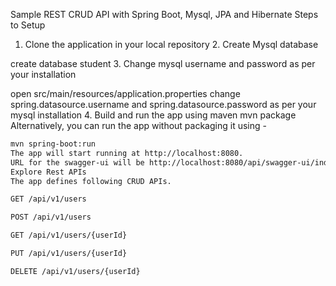 Sample REST CRUD API with Spring Boot, Mysql, JPA and Hibernate
Steps to Setup
1. Clone the application in your local repository 2. Create Mysql database

create database student
3. Change mysql username and password as per your installation

open src/main/resources/application.properties
change spring.datasource.username and spring.datasource.password as per your mysql installation 4. Build and run the app using maven
mvn package
Alternatively, you can run the app without packaging it using -
```bash
mvn spring-boot:run
The app will start running at http://localhost:8080.
URL for the swagger-ui will be http://localhost:8080/api/swagger-ui/index.html?configUrl=/api/v3/api-docs/swagger-config
Explore Rest APIs
The app defines following CRUD APIs.

GET /api/v1/users

POST /api/v1/users

GET /api/v1/users/{userId}

PUT /api/v1/users/{userId}

DELETE /api/v1/users/{userId}